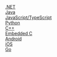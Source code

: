<div class="nav-language-filter">
  <div class="nav-language-filter-cell"><a href="#net">.NET</a></div>
  <div class="nav-language-filter-cell"><a href="#java">Java</a></div>
  <div class="nav-language-filter-cell"><a href="#javascript">JavaScript/TypeScript</a></div>
  <div class="nav-language-filter-cell"><a href="#python">Python</a></div>
  <div class="nav-language-filter-cell"><a href="#c">C++</a></div>
  <div class="nav-language-filter-cell"><a href="#embedded-c">Embedded C</a></div>
  <div class="nav-language-filter-cell"><a href="#android">Android</a></div>
  <div class="nav-language-filter-cell"><a href="#ios">iOS</a></div>
  <div class="nav-language-filter-cell"><a href="#go">Go</a></div>
</div>
